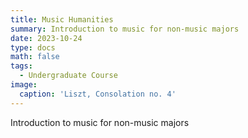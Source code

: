 ```yaml
---
title: Music Humanities
summary: Introduction to music for non-music majors
date: 2023-10-24
type: docs
math: false
tags:
  - Undergraduate Course
image:
  caption: 'Liszt, Consolation no. 4'
---
```

Introduction to music for non-music majors